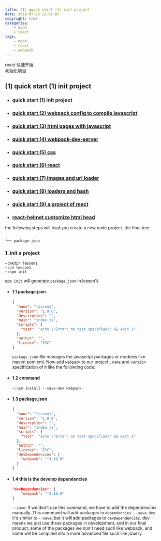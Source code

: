 ```yaml
---
title: (1) quick start (1) init project
date: 2019-07-23 22:01:07
copyright: true
categories:
    - node
    - react
tags:
    - node
    - react
    - webpack
---
```

react 快速开始    
初始化项目

<!-- more -->

## **(1) quick start (1) init project**


+ ### quick start (1) init project
+ ### [quick start (2) webpack config to compile javascript](https://www.jianshu.com/p/71e4b19c1264)
+ ### [quick start (3) html pages with javascript](https://jediobi.github.io/2019/07/23/nodejs/(2)%20quick%20start%20(2)%20webpack%20config%20to%20compile%20javascript/)
+ ### [quick start (4) webpack-dev-server](https://www.jianshu.com/p/58dd29b62500)
+ ### [quick start (5) css](https://www.jianshu.com/p/e98d4c4d34cf)
+ ### [quick start (6) react](https://www.jianshu.com/p/9b31cb59ecb5)
+ ### [quick start (7) images and url loader](https://www.jianshu.com/p/30cf1c8bb2b1)
+ ### [quick start (8) loaders and hash](https://www.jianshu.com/p/64fe50f2d3ad)
+ ### [quick start (9) a project of react](https://www.jianshu.com/p/395b299fa8f0)
+ ### [react-helmet customize html head](https://www.jianshu.com/p/97ced0c8f891)

the following steps will lead you create a new node project.
the final tree

```
.
└── package.json

```

### **1. init a project**
```
~:mkdir lesson1
~:cd lesson1
~:npm init
```
`npm init` will generate `package.json` in lesson1/. 

+ #### 1.1 package.json

  ```json
  {
    "name": "lesson1",
    "version": "1.0.0",
    "description": "",
    "main": "index.js",
    "scripts": {
      "test": "echo \"Error: no test specified\" && exit 1"
    },
    "author": "",
    "license": "ISC"
  }
  ```
  `package.json` file manages the javascript packages or modules like maven pom.xml. Now add `webpack` to our project , `name` and `version` specification of it like the followting code:

+ #### 1.2 command
  
  ```
  ~:npm install --save-dev webpack
  ```

+ #### 1.3 package.json
  
  ```json
  {
    "name": "lesson1",
    "version": "1.0.0",
    "description": "",
    "main": "index.js",
    "scripts": {
      "test": "echo \"Error: no test specified\" && exit 1"
    },
    "author": "",
    "license": "ISC",
    "devDependencies": {
      "webpack": "^3.10.0"
    }
  }
  ```

+ #### 1.4 this is the develop dependencies
    
  ```json
  "devDependencies": {
      "webpack": "^3.10.0"
  }
  ```
  `--save`: if we don't use this command, we have to add the dependencies manually. This command will add packages to `dependencies`.
  `--save-dev`: it's similar to `--save`, but it will add packages to `devDependencies`.
  dev means we just use these packages in development, and in our final product, some of the packages we don't need such like webpack, and some will be compiled into a more advanced file such like jQuery. 
